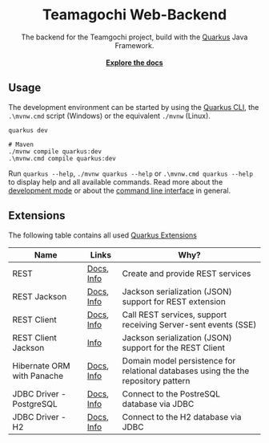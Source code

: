 <!-- markdownlint-disable-file -->
<div align="center">
  <h1>Teamagochi Web-Backend</h1>

The backend for the Teamgochi project, build with the [Quarkus](https://quarkus.io) Java Framework.<br /><br />
<strong>[Explore the docs](https://github.com/smartuni/teamagochi/tree/main/web_backend)</strong>
</div>

<!-- ~~~~~~~~~~~~~~~~~~~ END OF HEADER ~~~~~~~~~~~~~~~~~~~ -->

## Usage

The development environment can be started by using the [Quarkus CLI](https://quarkus.io/guides/cli-tooling),
the `.\mvnw.cmd` script (Windows) or the equivalent `./mvnw` (Linux).

```shell
quarkus dev

# Maven
./mvnw compile quarkus:dev
.\mvnw.cmd compile quarkus:dev
```

Run `quarkus --help`, `./mvnw quarkus --help` or `.\mvnw.cmd quarkus --help` to display help and all available commands.
Read more about the [development mode](https://quarkus.io/guides/maven-tooling#dev-mode) or
about the [command line interface](https://quarkus.io/guides/cli-tooling) in general.

## Extensions

The following table contains all used [Quarkus Extensions](https://quarkus.io/extensions/)

| Name                       | Links                                                                                                                                    | Why?                                                                               |
|----------------------------|------------------------------------------------------------------------------------------------------------------------------------------|------------------------------------------------------------------------------------|
| REST                       | [Docs](https://quarkus.io/guides/rest), [Info](https://quarkus.io/extensions/io.quarkus/quarkus-rest)                                    | Create and provide REST services                                                   |
| REST Jackson               | [Docs](https://quarkus.io/guides/rest#json-serialisation), [Info](https://quarkus.io/extensions/io.quarkus/quarkus-rest-jackson/)        | Jackson serialization (JSON) support for REST extension                            |
| REST Client                | [Docs](https://quarkus.io/guides/rest-client), [Info](https://quarkus.io/extensions/io.quarkus/quarkus-rest-client/)                     | Call REST services, support receiving Server-sent events (SSE)                     |
| REST Client Jackson        | [Info](https://quarkus.io/extensions/io.quarkus/quarkus-rest-client-jackson/)                                                            | Jackson serialization (JSON) support for the REST Client                           |
| Hibernate ORM with Panache | [Docs](https://quarkus.io/guides/hibernate-orm-panache), [Info](https://quarkus.io/extensions/io.quarkus/quarkus-hibernate-orm-panache/) | Domain model persistence for relational databases using the the repository pattern |
| JDBC Driver - PostgreSQL   | [Docs](https://quarkus.io/guides/datasource), [Info](https://quarkus.io/extensions/io.quarkus/quarkus-jdbc-postgresql/)                  | Connect to the PostreSQL database via JDBC                                         |
| JDBC Driver - H2           | [Docs](https://quarkus.io/guides/datasource), [Info](https://quarkus.io/extensions/io.quarkus/quarkus-jdbc-h2/)                          | Connect to the H2 database via JDBC                                                |
